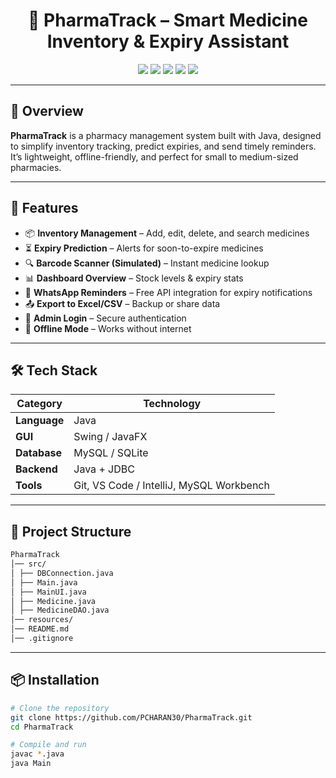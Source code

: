 <h1 align="center">💊 PharmaTrack – Smart Medicine Inventory & Expiry Assistant</h1>

<p align="center">
  <img src="https://img.shields.io/badge/Java-17-blue?logo=java&logoColor=white" />
  <img src="https://img.shields.io/badge/Swing/JavaFX-GUI-orange?logo=java" />
  <img src="https://img.shields.io/badge/MySQL-Database-4479A1?logo=mysql&logoColor=white" />
  <img src="https://img.shields.io/badge/License-MIT-green" />
  <img src="https://img.shields.io/github/stars/PCHARAN30/PharmaTrack?style=social" />
</p>

---

## 📌 Overview
**PharmaTrack** is a pharmacy management system built with Java, designed to simplify inventory tracking, predict expiries, and send timely reminders.  
It’s lightweight, offline-friendly, and perfect for small to medium-sized pharmacies.

---

## 🚀 Features
- 📦 **Inventory Management** – Add, edit, delete, and search medicines  
- ⏳ **Expiry Prediction** – Alerts for soon-to-expire medicines  
- 🔍 **Barcode Scanner (Simulated)** – Instant medicine lookup  
- 📊 **Dashboard Overview** – Stock levels & expiry stats  
- 📱 **WhatsApp Reminders** – Free API integration for expiry notifications  
- 📤 **Export to Excel/CSV** – Backup or share data  
- 🔐 **Admin Login** – Secure authentication  
- 🔄 **Offline Mode** – Works without internet  

---

## 🛠️ Tech Stack
| Category     | Technology |
|--------------|------------|
| **Language** | Java |
| **GUI**      | Swing / JavaFX |
| **Database** | MySQL / SQLite |
| **Backend**  | Java + JDBC |
| **Tools**    | Git, VS Code / IntelliJ, MySQL Workbench |

---

## 📂 Project Structure
```bash
PharmaTrack
│── src/
│ ├── DBConnection.java
│ ├── Main.java
│ ├── MainUI.java
│ ├── Medicine.java
│ ├── MedicineDAO.java
│── resources/
│── README.md
│── .gitignore
```

---

## 📦 Installation
```bash
# Clone the repository
git clone https://github.com/PCHARAN30/PharmaTrack.git
cd PharmaTrack

# Compile and run
javac *.java
java Main
```

